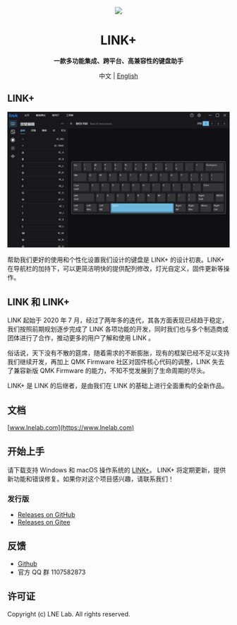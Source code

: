 <p align="center">
  <img width="200px" src="https://www.lnelab.com/link_logo.svg" />
</p>

<h1 align="center">LINK+</h1>
<p align="center"><b>一款多功能集成、跨平台、高兼容性的键盘助手</b></p>
<p align="center">中文 | <a href="README.md">English</a> </p>

## LINK+

![LINK+](assets/preview.png "LINK+")

帮助我们更好的使用和个性化设置我们设计的键盘是 LINK+ 的设计初衷。LINK+ 在导航栏的加持下，可以更简洁明快的提供配列修改，灯光自定义，固件更新等操作。

## LINK 和 LINK+

LINK 起始于 2020 年 7 月，经过了两年多的迭代，其各方面表现已经趋于稳定，我们按照前期规划逐步完成了 LINK 各项功能的开发，同时我们也与多个制造商或团体进行了合作，推动更多的用户了解和使用 LINK 。

俗话说，天下没有不散的筵席，随着需求的不断膨胀，现有的框架已经不足以支持我们继续开发，再加上 QMK Firmware 社区对固件核心代码的调整，LINK 失去了兼容新版 QMK Firmware 的能力，不知不觉发展到了生命周期的尽头。

LINK+ 是 LINK 的后继者，是由我们在 LINK 的基础上进行全面重构的全新作品。

## 文档

[www.lnelab.com](https://www.lnelab.com)

## 开始上手

请下载支持 Windows 和 macOS 操作系统的 [LINK+](https://github.com/lnelab/link-plus/releases)。 LINK+ 将定期更新，提供新功能和错误修复。如果你对这个项目感兴趣，请联系我们！

### 发行版
* [Releases on GitHub](https://github.com/lnelab/link-plus/releases)
* [Releases on Gitee](https://gitee.com/lne-lab/link-plus/releases)

## 反馈
* [Github](https://github.com/lnelab/link-plus/issues)
* 官方 QQ 群 1107582873

## 许可证
Copyright (c) LNE Lab. All rights reserved.
